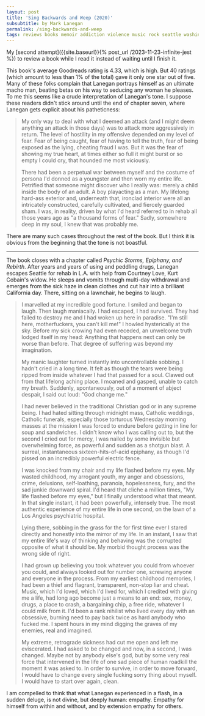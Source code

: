 ```yaml
---
layout: post
title: 'Sing Backwards and Weep (2020)'
subsubtitle: by Mark Lanegan
permalink: /sing-backwards-and-weep
tags: reviews books memoir addiction violence music rock seattle washington
---
```


My [second attempt]({{site.baseurl}}{% post_url /2023-11-23-infinite-jest %}) to review a book while I read it instead of waiting until I finish it.
<!--more-->

This book's average Goodreads rating is 4.33, which is high.
But 40 ratings (which amount to less than 1% of the total) gave it only one star out of five.
Many of these folks complain that Lanegan portrays himself as an ultimate macho man, beating betas on his way to seducing any woman he pleases.
To me this seems like a crude interpretation of Lanegan's tone.
I suppose these readers didn't stick around until the end of chapter seven, where Lanegan gets explicit about his patheticness:

> My only way to deal with what I deemed an attack (and I might deem anything an attack in those days) was to attack more aggressively in return. The level of hostility in my offensive depended on my level of fear. Fear of being caught, fear of having to tell the truth, fear of being exposed as the lying, cheating fraud I was. But it was the fear of showing my true heart, at times either so full it might burst or so empty I could cry, that hounded me most viciously.
>
> There had been a perpetual war between myself and the costume of persona I'd donned as a youngster and then worn my entire life. Petrified that someone might discover who I really was: merely a child inside the body of an adult. A boy playacting as a man. My lifelong hard-ass exterior and, underneath that, ironclad interior were all an intricately constructed, carefully cultivated, and fiercely guarded sham. I was, in reality, driven by what I'd heard referred to in rehab all those years ago as "a thousand forms of fear." Sadly, somewhere deep in my soul, I knew that was probably me.

There are many such cases throughout the rest of the book.
But I think it is obvious from the beginning that the tone is not boastful.

---

The book closes with a chapter called _Psychic Storms, Epiphany, and Rebirth_.
After years and years of using and peddling drugs, Lanegan escapes Seattle for rehab in L.A. with help from Courtney Love, Kurt Cobain's widow.
He sleeps and vomits through multi-day withdrawal and emerges from the sick haze in clean clothes and cut hair into a brilliant California day.
There, sitting on a lawnchair, he begins to laugh.

> I marvelled at my incredible good fortune. I smiled and began to laugh. Then laugh maniacally. I had escaped, I had survived. They had failed to destroy me and I had woken up here in paradise. "I'm still here, motherfuckers, you can't kill me!" I howled hysterically at the sky. Before my sick crowing had even receded, an unwelcome truth lodged itself in my head: Anything that happens next can only be worse than before. That degree of suffering was beyond my imagination.
>
> My manic laughter turned instantly into uncontrollable sobbing. I hadn't cried in a long time. It felt as though the tears were being ripped from inside whatever I had that passed for a soul. Clawed out from that lifelong aching place. I moaned and gasped, unable to catch my breath. Suddenly, spontaneously, out of a moment of abject despair, I said out loud: "God change me."
>
> I had never believed in the traditional Christian god or in any supreme being. I had hated sitting through midnight mass, Catholic weddings, Catholic funerals, especially those torturous Wednesday morning masses at the mission I was forced to endure before getting in line for soup and sandwiches. I didn't know who I was calling out to, but the second I cried out for mercy, I was nailed by some invisible but overwhelming force, as powerful and sudden as a shotgun blast. A surreal, instantaneous sixteen-hits-of-acid epiphany, as though I'd pissed on an incredibly powerful electric fence.
>
> I was knocked from my chair and my life flashed before my eyes. My wasted childhood, my arrogant youth, my anger and obsessions, crime, delusions, self-loathing, paranoia, hopelessness, fury, and the sad junkie downward spiral.
> I'd heard that cliche a million times, "My life flashed before my eyes," but I finally understood what that meant. In that single instant, it had been powerfully, intensely true. The most authentic experience of my entire life in one second, on the lawn of a Los Angeles psychiatric hospital.
>
> Lying there, sobbing in the grass for the for first time ever I stared directly and honestly into the mirror of my life. In an instant, I saw that my entire life's way of thinking and behaving was the corrupted opposite of what it should be. My morbid thought process was the wrong side of right.
>
> I had grown up believing you took whatever you could from whoever you could, and always looked out for number one, screwing anyone and everyone in the process. From my earliest childhood memories, I had been a thief and flagrant, transparent, non-stop liar and cheat. Music, which I'd loved, which I'd lived for, which I credited with giving me a life, had long ago become just a means to an end: sex, money, drugs, a place to crash, a bargaining chip, a free ride, whatever I could milk from it. I'd been a rank nihilist who lived every day with an obsessive, burning need to pay back twice as hard anybody who fucked me. I spent hours in my mind digging the graves of my enemies, real and imagined.
>
> My extreme, retrograde sickness had cut me open and left me eviscerated. I had asked to be changed and now, in a second, I was changed. Maybe not by anybody else's god, but by some very real force that intervened in the life of one sad piece of human roadkill the moment it was asked to.
> In order to survive, in order to move forward, I would have to change every single fucking sorry thing about myself. I would have to start over again, clean.

I am compelled to think that what Lanegan experienced in a flash, in a sudden deluge, is not divine, but deeply human: empathy.
Empathy for himself from within and without, and by extension empathy for others.